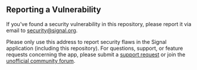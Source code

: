 ## Reporting a Vulnerability

If you've found a security vulnerability in this repository,
please report it via email to <security@signal.org>.

Please only use this address to report security flaws in the Signal application (including this
repository). For questions, support, or feature requests concerning the app, please submit a
[support request][] or join the [unofficial community forum][].

[support request]: https://support.signal.org/hc/requests/new
[unofficial community forum]: https://community.signalusers.org/
